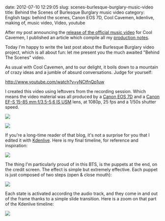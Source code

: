 date: 2012-07-10 12:29:05
slug: scenes-burlesque-burglary-music-video
title: Behind the Scenes of Burlesque Burglary music video
category: English
tags: behind the scenes, Canon EOS 7D, Cool Cavemen, kdenlive, making of, music video, Video, youtube

After my post announcing the [release of the official music video](http://kevin.deldycke.com/2012/01/burlesque-burglary-music-video-released/) for Cool Cavemen, I published an article which compile all my [production notes](http://kevin.deldycke.com/2012/06/burlesque-burglary-music-video-production-notes/).

Today I'm happy to write the last post about the Burlesque Burglary video project, which is all about fun: let me present you the much awaited "Behind The Scenes" video.

As usual with Cool Cavemen, and to our delight, it boils down to a mountain of crazy ideas and a jumble of absurd conversations. Judge for yourself:

http://www.youtube.com/watch?v=yNCtfnQp1uw

I created this video using leftovers from the recording session. Which means the video material was all produced by a [Canon EOS 7D](http://www.amazon.com/gp/product/B002NEGTTW/ref=as_li_tf_tl?ie=UTF8&tag=kevideld-20&linkCode=as2&camp=217145&creative=399381&creativeASIN=B002NEGTTW) and a [Canon EF-S 15-85 mm f/3,5-5,6 IS USM](http://www.amazon.com/gp/product/B002NEGTTM/ref=as_li_tf_tl?ie=UTF8&tag=kevideld-20&linkCode=as2&camp=217145&creative=399373&creativeASIN=B002NEGTTM) lens, at 1080p, 25 fps and a 1/50s shutter speed. 

![](http://www.assoc-amazon.com/e/ir?t=kevideld-20&l=as2&o=1&a=B002NEGTTW&camp=217145&creative=399381) 

![](http://www.assoc-amazon.com/e/ir?t=kevideld-20&l=as2&o=1&a=B002NEGTTM&camp=217145&creative=399373)

If you're a long-time reader of that blog, it's not a surprise for you that I edited it with [Kdenlive](http://kdenlive.org). Here is my final timeline, for reference and inspiration:

![](/static/uploads/2012/05/burlesque-burglary-making-of-kdenlive-timeline.png)

The thing I'm particularly proud of in this BTS, is the puppets at the end, on the credit screen. The effect is simple but extremely effective. Each puppet is just composed of two steps (open & close mouth):

![](/static/uploads/2012/05/puppets-states.png)

Each state is activated according the audio track, and they come in and out of the frame thanks to a simple slide transition. Here is a zoom on that part of the Kdenlive timeline:

![](/static/uploads/2012/05/making-of-credit-screen-kdenlive-composition.png)

